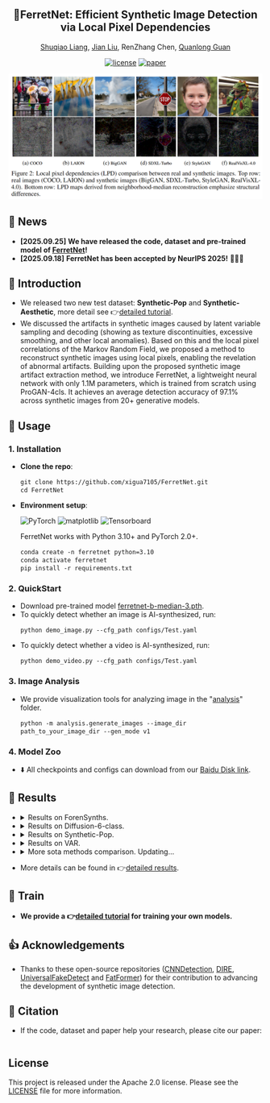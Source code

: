 <div align="center">
<h2>🔎FerretNet: Efficient Synthetic Image Detection via Local Pixel Dependencies</h2>


[Shuqiao Liang](https://github.com/xigua7105), 
[Jian Liu](https://github.com/LiuJ421), 
RenZhang Chen, 
[Quanlong Guan](https://chanllon.github.io/) 

[//]: # (<sup>1</sup> School of Intelligent Systems Science and Engineering, Jinan University  )

[//]: # (<sup>2</sup> Modern Educational Technology Center, Jinan University  )

[//]: # (<sup>3</sup> College of Information Science and Technology, Jinan University  )

[//]: # (<sup>4</sup> Guandong Institute of Smart Education, Jinan University)


[![license](https://img.shields.io/badge/license-Apache_2.0-blue)](LICENSE)
[![paper](https://img.shields.io/badge/NeurIPS'25-FerretNet-red)](https://arxiv.org/abs/2509.20890)

</div>
<div align="center">
<img src="docs/images/figure.png" alt="Visualization">
</div>


## 📢 News
- **[2025.09.25]** **We have released the code, dataset and pre-trained model of [FerretNet](https://arxiv.org/abs/2509.20890)!**
- **[2025.09.18]** **FerretNet has been accepted by NeurIPS 2025!** 🎉🎉🎉


## 📝 Introduction
- We released two new test dataset: **Synthetic-Pop** and **Synthetic-Aesthetic**, more detail see 👉[detailed tutorial](docs/tutorial.md).
- We discussed the artifacts in synthetic images caused by latent variable sampling and decoding (showing as texture discontinuities, excessive smoothing, and other local anomalies). Based on this and the local pixel correlations of the Markov Random Field, we proposed a method to reconstruct synthetic images using local pixels, enabling the revelation of abnormal artifacts. Building upon the proposed synthetic image artifact extraction method, we introduce FerretNet, a lightweight neural network with only 1.1M parameters, which is trained from scratch using ProGAN-4cls. It achieves an average detection accuracy of 97.1% across synthetic images from 20+ generative models.


## 🚀 Usage 

### 1. Installation
- **Clone the repo**:
    ```
    git clone https://github.com/xigua7105/FerretNet.git
    cd FerretNet
    ```

- **Environment setup**:

  ![PyTorch](https://img.shields.io/badge/PyTorch-EFFFF6)
  ![matplotlib](https://img.shields.io/badge/Matplotlib-EFFFF6)
  ![Tensorboard](https://img.shields.io/badge/Tensorboard-EFFFF6)

  FerretNet works with Python 3.10+ and PyTorch 2.0+.
    ```
    conda create -n ferretnet python=3.10
    conda activate ferretnet
    pip install -r requirements.txt
    ```

### 2. QuickStart
- Download pre-trained model [ferretnet-b-median-3.pth](https://pan.baidu.com/s/1b6bz5j6pwCX_8_lhc7eIUA?pwd=A123).
- To quickly detect whether an image is AI-synthesized, run:
    ```
    python demo_image.py --cfg_path configs/Test.yaml
    ``` 
- To quickly detect whether a video is AI-synthesized, run:
    ```
    python demo_video.py --cfg_path configs/Test.yaml
    ``` 

### 3. Image Analysis
- We provide visualization tools for analyzing image in the "[analysis](analysis)" folder.
  ``` 
  python -m analysis.generate_images --image_dir path_to_your_image_dir --gen_mode v1
  ```


### 4. Model Zoo
- ⬇️ All checkpoints and configs can download from our [Baidu Disk link](https://pan.baidu.com/s/1b6bz5j6pwCX_8_lhc7eIUA?pwd=A123).


## 📝 Results

- 
  <details>
  <summary>Results on ForenSynths.</summary>
  <div align="center">
  <img src="docs/images/results_1.png" alt="Results 1">
  </div>
  </details>

-
  <details>
  <summary>Results on Diffusion-6-class.</summary>
  <div align="center">
  <img src="docs/images/results_2.png" alt="Results 2">
  </div>
  </details>

-
  <details>
  <summary>Results on Synthetic-Pop.</summary>
  <div align="center">
  <img src="docs/images/results_3.png" alt="Results 3">
  </div>
  </details>

-
  <details>
  <summary>Results on VAR.</summary>
  Evaluate ACC and AP on images generated by the autoregressive model <a href="https://github.com/FoundationVision/VAR" target="_blank">VAR</a>. The data can be downloaded from our <a href="https://pan.baidu.com/s/1TeDdStERsYGCmBPaSDmmzw?pwd=A123" target="_blank">Baidu Disk link</a>.
  <table>
  <thead>
    <tr>
      <th>Method</th><th>VAR</th>
    </tr>
  </thead>
  <tbody>
    <tr>
      <td><a href="https://github.com/chuangchuangtan/NPR-DeepfakeDetection" target="_blank">NPR</a></td><td>82.9 / 83.7</td>
    </tr>
    <tr>
      <td><a href="https://github.com/chuangchuangtan/FreqNet-DeepfakeDetection" target="_blank">FreqNet</a></td><td>95.3 / 98.7</td>
    </tr>
    <tr>
      <td><a href="https://github.com/Michel-liu/FatFormer" target="_blank">FatFormer</a></td><td>83.9 / 91.1</td>
    </tr>
    <tr>
      <td><strong>FerretNet (Ours)</strong></td><td><strong>97.8 / 99.9</strong></td>
    </tr>
  </tbody>
  </table>
  </details>

-
  <details>
  <summary>More sota methods comparison. Updating...</summary>
  The reported results correspond to the average ACC and AP across four datasets: ForenSynths, Diffusion-6-cls, Synthetic-Pop, and Synthetic-Aesthetic.
  <table>
    <tr>
      <th>Methods</th><th>Ref</th><th>Image size</th><th>Params</th><th>FLOPs</th><th>FPS</th><th>ACC / AP</th>
    </tr>
    <tr>
      <td><a href="https://github.com/Megum1/CO-SPY" target="_blank">CO-SPY</a></td><td>CVPR 2025</td><td>384²</td><td>963.05M</td><td>644.80G</td><td>26.3</td><td>76.5 / 83.8</td>
    </tr>
    <tr>
      <td><a href="https://github.com/Michel-liu/FatFormer" target="_blank">FatFormer</a></td><td>CVPR 2024</td><td>224²</td><td>492.59M</td><td>269.92G</td><td>88.6</td><td>86.1 / 91.0</td>
    </tr>
    <tr>
      <td><a href="https://github.com/chuangchuangtan/FreqNet-DeepfakeDetection" target="_blank">FreqNet</a></td><td>AAAI 2024</td><td>256²</td><td>1.85M</td><td>2.58G</td><td>200.2</td><td>79.2 / 86.8</td>
    </tr>
    <tr>
      <td><a href="https://github.com/chuangchuangtan/NPR-DeepfakeDetection" target="_blank">NPR</a></td><td>CVPR 2024</td><td>256²</td><td>1.44M</td><td>2.29G</td><td>720.9</td><td>86.5 / 89.4</td>
    </tr>
    <tr>
      <td><a href="https://github.com/Ouxiang-Li/SAFE" target="_blank">SAFE</a></td><td>KDD 2025</td><td>256²</td><td>1.44M</td><td>2.29G</td><td>770.2</td><td>96.8 / 99.3</td>
    </tr>
    <tr>
      <td><b>FerretNet (Ours)</b></td><td>NeurIPS 2025</td><td>256²</td><td><b>1.06M</b></td><td><b>2.38G</b></td><td><b>772.1</b></td><td><b>97.1 / 99.6</b></td>
    </tr>
  </table>
  </details>

- More details can be found in 👉[detailed results](docs/results).


## 🥰 Train
- **We provide a 👉[detailed tutorial](docs/tutorial.md) for training your own models.**


## 👍 Acknowledgements
- Thanks to these open-source repositories ([CNNDetection](https://github.com/PeterWang512/CNNDetection), [DIRE](https://github.com/ZhendongWang6/DIRE), [UniversalFakeDetect](https://github.com/Yuheng-Li/UniversalFakeDetect) and [FatFormer](https://github.com/Michel-liu/FatFormer)) for their contribution to advancing the development of synthetic image detection.

## 🌟 Citation
- If the code, dataset and paper help your research, please cite our paper:

  ```BibTeX

  ```

## License
This project is released under the Apache 2.0 license. Please see the [LICENSE](LICENSE) file for more information.
